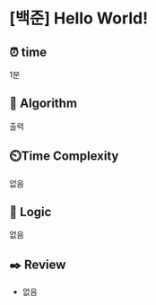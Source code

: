 
# [백준] Hello World!

## ⏰  **time**

1분

## :pushpin: **Algorithm**

출력

## ⏲️**Time Complexity**

없음

## :round_pushpin: **Logic**

없음


## :black_nib: **Review**
- 없음
